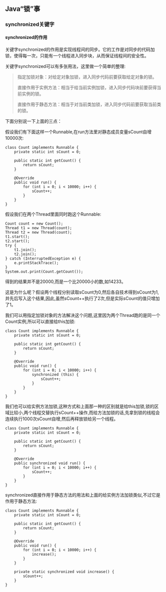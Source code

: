 ## Java“锁”事
### synchronized关键字
#### synchronized的作用
关键字synchronized的作用是实现线程间的同步。它的工作是对同步的代码加锁，使得每一次，只能有一个线程进入同步块，从而保证线程间的安全性。

关键字synchronized可以有多张用法，这里做一个简单的整理:

> 指定加锁对象：对给定对象加锁，进入同步代码前要获取给定对象的锁。
>
> 直接作用于实例方法：相当于给当前实例加锁，进入同步代码块前要获得当前实例的锁。
>
>直接作用于静态方法：相当于对当前类加锁，进入同步代码前要获取当前类的锁。

下面分别说一下上面的三点：

假设我们有下面这样一个Runnable,在run方法里对静态成员变量sCount自增10000次:

```
class Count implements Runnable {
    private static int sCount = 0;

    public static int getCount() {
        return sCount;
    }

    @Override
    public void run() {
        for (int i = 0; i < 10000; i++) {
            sCount++;
        }
    }
}
```
假设我们在两个Thread里面同时跑这个Runnable:
```
Count count = new Count();
Thread t1 = new Thread(count);
Thread t2 = new Thread(count);
t1.start();
t2.start();
try {
    t1.join();
    t2.join();
} catch (InterruptedException e) {
    e.printStackTrace();
}
System.out.print(Count.getCount());
```
得到的结果并不是20000,而是一个比20000小的数,如14233。

这是为什么呢？假设两个线程分别读取sCount为0,然后各自技术得到sCount为1,并先后写入这个结果,因此,虽然sCount++执行了2次,但是实际sCount的值只增加了1。

我们可以用指定加锁对象的方法解决这个问题,这里因为两个Thread跑的是同一个Count实例,所以可以直接给this加锁:
```
class Count implements Runnable {
    private static int sCount = 0;

    public static int getCount() {
        return sCount;
    }

    @Override
    public void run() {
        for (int i = 0; i < 10000; i++) {
            synchronized (this) {
                sCount++;
            }
        }
    }
}
```
我们也可以给实例方法加锁,这种方式和上面那一种的区别就是给this加锁,锁的区域比较小,两个线程交替执行sCount++操作,而给方法加锁的话,先拿到锁的线程会连续执行1000次sCount自增,然后再释放锁给另一个线程。
```
class Count implements Runnable {
    private static int sCount = 0;

    public static int getCount() {
        return sCount;
    }

    @Override
    public synchronized void run() {
        for (int i = 0; i < 10000; i++) {
            sCount++;
        }
    }
}
```

synchronized直接作用于静态方法的用法和上面的给实例方法加锁类似,不过它是作用于静态方法:
```
class Count implements Runnable {
    private static int sCount = 0;

    public static int getCount() {
        return sCount;
    }

    @Override
    public void run() {
        for (int i = 0; i < 10000; i++) {
            increase();
        }
    }

    private static synchronized void increase() {
        sCount++;
    }
}
```

